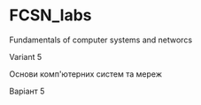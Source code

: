 # FCSN_labs
Fundamentals of computer systems and networcs

Variant 5

Основи комп'ютерних систем та мереж

Варіант 5

